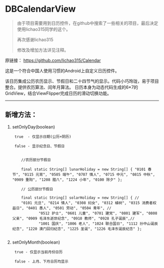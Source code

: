 DBCalendarView
========
>由于项目需要用到日历控件，在github中搜索了一些相关的项目，最后决定使用lichao315同学的这个。
>
>再次感谢lichao315
>
>修改及增加方法详见注释。

原链接： https://github.com/lichao315/Calendar 

这是一个符合中国人使用习惯的Android上自定义日历控件。

该日历集成公历农历显示、节假日和二十四节气的显示。代码小巧玲珑，易于项目整合。提供农历算法、闰年月算法。
日历本身为动态代码生成的6*7的GridView，结合ViewFlipper完成日历的滑动切换功能。

------------

新增方法：
------------

1. setOnlyDay(boolean)

        true  - 仅显示日期(公历+阴历)   
    
        false - 显示纪念日、节假日 
    
   
    ```
       
        //农历部分节假日
        
        final static String[] lunarHoliday = new String[] { "0101 春节", "0115 元宵", "0505 端午", "0707 情人", "0715 中元", "0815 中秋", "0909 重阳", "1208 腊八", "1224 小年", "0100 除夕" };
       
        // 公历部分节假日
        
        final static String[] solarHoliday = new String[] { //
        "0101 元旦", "0214 情人", "0308 妇女", "0312 植树", "0315 消费者权益日", "0401 愚人", "0501 劳动", "0504 青年", //
                "0512 护士", "0601 儿童", "0701 建党", "0801 建军", "0808 父亲", "0909 毛泽东逝世纪念", "0910 教师", "0928 孔子诞辰",//
                "1001 国庆", "1006 老人", "1024 联合国日", "1112 孙中山诞辰纪念", "1220 澳门回归纪念", "1225 圣诞", "1226 毛泽东诞辰纪念" };
                
    ```

2. setOnlyMonth(boolean)
    
        true - 仅显示当前月份日历
    
        false - 上月、下月日历均显示
